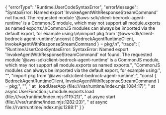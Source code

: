 {
  "errorType": "Runtime.UserCodeSyntaxError",
  "errorMessage": "SyntaxError: Named export 'InvokeAgentWithResponseStreamCommand' not found. The requested module '@aws-sdk/client-bedrock-agent-runtime' is a CommonJS module, which may not support all module.exports as named exports.\nCommonJS modules can always be imported via the default export, for example using:\n\nimport pkg from '@aws-sdk/client-bedrock-agent-runtime';\nconst { BedrockAgentRuntimeClient, InvokeAgentWithResponseStreamCommand } = pkg;\n",
  "trace": [
    "Runtime.UserCodeSyntaxError: SyntaxError: Named export 'InvokeAgentWithResponseStreamCommand' not found. The requested module '@aws-sdk/client-bedrock-agent-runtime' is a CommonJS module, which may not support all module.exports as named exports.",
    "CommonJS modules can always be imported via the default export, for example using:",
    "",
    "import pkg from '@aws-sdk/client-bedrock-agent-runtime';",
    "const { BedrockAgentRuntimeClient, InvokeAgentWithResponseStreamCommand } = pkg;",
    "",
    "    at _loadUserApp (file:///var/runtime/index.mjs:1084:17)",
    "    at async UserFunction.js.module.exports.load (file:///var/runtime/index.mjs:1119:21)",
    "    at async start (file:///var/runtime/index.mjs:1282:23)",
    "    at async file:///var/runtime/index.mjs:1288:1"
  ]
}
